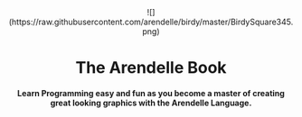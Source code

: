 <center>
![](https://raw.githubusercontent.com/arendelle/birdy/master/BirdySquare345.png)

<h1>The Arendelle Book</h1>
<h4>Learn Programming easy and fun as you become a master of creating great looking graphics with the Arendelle Language.</h4>
</center>

